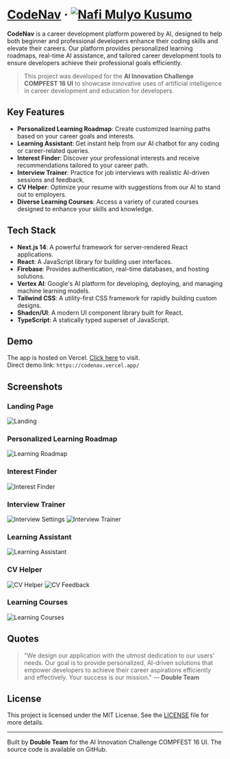 # [CodeNav](https://codenav.vercel.app/) &middot; [![Nafi Mulyo Kusumo](https://img.shields.io/badge/Author-Nafi-%3C%3E)](https://linktr.ee/portofolionafi)

**CodeNav** is a career development platform powered by AI, designed to help both beginner and professional developers enhance their coding skills and elevate their careers. Our platform provides personalized learning roadmaps, real-time AI assistance, and tailored career development tools to ensure developers achieve their professional goals efficiently.

> This project was developed for the **AI Innovation Challenge COMPFEST 16 UI** to showcase innovative uses of artificial intelligence in career development and education for developers.

## Key Features

- **Personalized Learning Roadmap**: Create customized learning paths based on your career goals and interests.
- **Learning Assistant**: Get instant help from our AI chatbot for any coding or career-related queries.
- **Interest Finder**: Discover your professional interests and receive recommendations tailored to your career path.
- **Interview Trainer**: Practice for job interviews with realistic AI-driven sessions and feedback.
- **CV Helper**: Optimize your resume with suggestions from our AI to stand out to employers.
- **Diverse Learning Courses**: Access a variety of curated courses designed to enhance your skills and knowledge.

## Tech Stack

- **Next.js 14**: A powerful framework for server-rendered React applications.
- **React**: A JavaScript library for building user interfaces.
- **Firebase**: Provides authentication, real-time databases, and hosting solutions.
- **Vertex AI**: Google's AI platform for developing, deploying, and managing machine learning models.
- **Tailwind CSS**: A utility-first CSS framework for rapidly building custom designs.
- **Shadcn/UI**: A modern UI component library built for React.
- **TypeScript**: A statically typed superset of JavaScript.

## Demo

The app is hosted on Vercel. [Click here](https://codenav.vercel.app/) to visit.  
Direct demo link: `https://codenav.vercel.app/`

## Screenshots

### Landing Page

![Landing](/screenshots/landing.png)

### Personalized Learning Roadmap

![Learning Roadmap](/screenshots/roadmap-generator.png)

### Interest Finder

![Interest Finder](/screenshots/interest-finder.png)

### Interview Trainer

![Interview Settings](/screenshots/interview-intro.png)
![Interview Trainer](/screenshots/interview-review.png)

### Learning Assistant

![Learning Assistant](/screenshots/learning-assist.png)

### CV Helper

![CV Helper](/screenshots/cv-intro.png)
![CV Feedback](/screenshots/cv-feedback.png)

### Learning Courses

![Learning Courses](/screenshots/course.png)

## Quotes

> "We design our application with the utmost dedication to our users' needs. Our goal is to provide personalized, AI-driven solutions that empower developers to achieve their career aspirations efficiently and effectively. Your success is our mission." — **Double Team**


## License

This project is licensed under the MIT License. See the [LICENSE](LICENSE) file for more details.

---

Built by **Double Team** for the AI Innovation Challenge COMPFEST 16 UI. The source code is available on GitHub.
